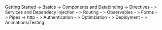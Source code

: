 Getting Started -> Basics -> Components and Databinding -> Directives - > Services and Dependecy Injection - > Routing - > Observables - > Forms - > Pipes -> http - > Authentication - > Optimziation - > Deployment - > Animations/Testing
